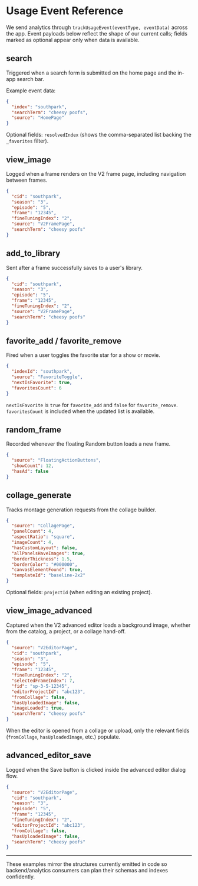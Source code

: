 # Usage Event Reference

We send analytics through `trackUsageEvent(eventType, eventData)` across the app. Event payloads below reflect the shape of our current calls; fields marked as optional appear only when data is available.

## search
Triggered when a search form is submitted on the home page and the in-app search bar.

Example event data:
```json
{
  "index": "southpark",
  "searchTerm": "cheesy poofs",
  "source": "HomePage"
}
```
Optional fields: `resolvedIndex` (shows the comma-separated list backing the `_favorites` filter).

## view_image
Logged when a frame renders on the V2 frame page, including navigation between frames.

```json
{
  "cid": "southpark",
  "season": "3",
  "episode": "5",
  "frame": "12345",
  "fineTuningIndex": "2",
  "source": "V2FramePage",
  "searchTerm": "cheesy poofs"
}
```

## add_to_library
Sent after a frame successfully saves to a user's library.

```json
{
  "cid": "southpark",
  "season": "3",
  "episode": "5",
  "frame": "12345",
  "fineTuningIndex": "2",
  "source": "V2FramePage",
  "searchTerm": "cheesy poofs"
}
```

## favorite_add / favorite_remove
Fired when a user toggles the favorite star for a show or movie.

```json
{
  "indexId": "southpark",
  "source": "FavoriteToggle",
  "nextIsFavorite": true,
  "favoritesCount": 6
}
```
`nextIsFavorite` is `true` for `favorite_add` and `false` for `favorite_remove`. `favoritesCount` is included when the updated list is available.

## random_frame
Recorded whenever the floating Random button loads a new frame.

```json
{
  "source": "FloatingActionButtons",
  "showCount": 12,
  "hasAd": false
}
```

## collage_generate
Tracks montage generation requests from the collage builder.

```json
{
  "source": "CollagePage",
  "panelCount": 4,
  "aspectRatio": "square",
  "imageCount": 4,
  "hasCustomLayout": false,
  "allPanelsHaveImages": true,
  "borderThickness": 1.5,
  "borderColor": "#000000",
  "canvasElementFound": true,
  "templateId": "baseline-2x2"
}
```
Optional fields: `projectId` (when editing an existing project).

## view_image_advanced
Captured when the V2 advanced editor loads a background image, whether from the catalog, a project, or a collage hand-off.

```json
{
  "source": "V2EditorPage",
  "cid": "southpark",
  "season": "3",
  "episode": "5",
  "frame": "12345",
  "fineTuningIndex": "2",
  "selectedFrameIndex": 7,
  "fid": "sp-3-5-12345",
  "editorProjectId": "abc123",
  "fromCollage": false,
  "hasUploadedImage": false,
  "imageLoaded": true,
  "searchTerm": "cheesy poofs"
}
```
When the editor is opened from a collage or upload, only the relevant fields (`fromCollage`, `hasUploadedImage`, etc.) populate.

## advanced_editor_save
Logged when the Save button is clicked inside the advanced editor dialog flow.

```json
{
  "source": "V2EditorPage",
  "cid": "southpark",
  "season": "3",
  "episode": "5",
  "frame": "12345",
  "fineTuningIndex": "2",
  "editorProjectId": "abc123",
  "fromCollage": false,
  "hasUploadedImage": false,
  "searchTerm": "cheesy poofs"
}
```

---

These examples mirror the structures currently emitted in code so backend/analytics consumers can plan their schemas and indexes confidently.
